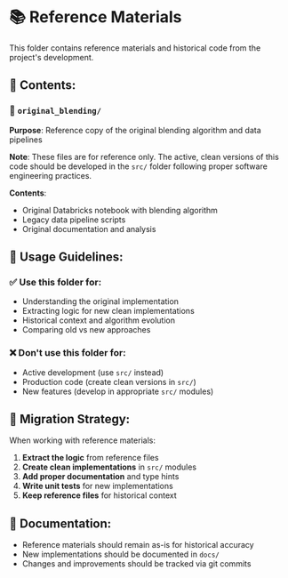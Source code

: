 # 📚 Reference Materials

This folder contains reference materials and historical code from the project's development.

## 📁 **Contents:**

### **📂 `original_blending/`**
**Purpose**: Reference copy of the original blending algorithm and data pipelines

**Note**: These files are for reference only. The active, clean versions of this code should be developed in the `src/` folder following proper software engineering practices.

**Contents**:
- Original Databricks notebook with blending algorithm
- Legacy data pipeline scripts
- Original documentation and analysis

## 🎯 **Usage Guidelines:**

### **✅ Use this folder for:**
- Understanding the original implementation
- Extracting logic for new clean implementations
- Historical context and algorithm evolution
- Comparing old vs new approaches

### **❌ Don't use this folder for:**
- Active development (use `src/` instead)
- Production code (create clean versions in `src/`)
- New features (develop in appropriate `src/` modules)

## 🔄 **Migration Strategy:**

When working with reference materials:

1. **Extract the logic** from reference files
2. **Create clean implementations** in `src/` modules
3. **Add proper documentation** and type hints
4. **Write unit tests** for new implementations
5. **Keep reference files** for historical context

## 📝 **Documentation:**

- Reference materials should remain as-is for historical accuracy
- New implementations should be documented in `docs/`
- Changes and improvements should be tracked via git commits